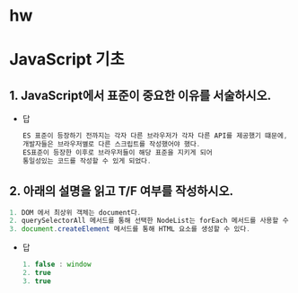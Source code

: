# hw

# JavaScript 기초

## 1. JavaScript에서 표준이 중요한 이유를 서술하시오.

- 답
    
    ```jsx
    ES 표준이 등장하기 전까지는 각자 다른 브라우저가 각자 다른 API를 제공했기 떄문에, 
    개발자들은 브라우저별로 다른 스크립트를 작성했어야 했다. 
    ES표준이 등장한 이후로 브라우저들이 해당 표준을 지키게 되어 
    통일성있는 코드를 작성할 수 있게 되었다.
    ```
    

## 2. 아래의 설명을 읽고 T/F 여부를 작성하시오.

```jsx
1. DOM 에서 최상위 객체는 document다.
2. querySelectorAll 메서드를 통해 선택한 NodeList는 forEach 메서드를 사용할 수 있다.
3. document.createElement 메서드를 통해 HTML 요소를 생성할 수 있다.
```

- 답
    
    ```jsx
    1. false : window
    2. true
    3. true
    ```